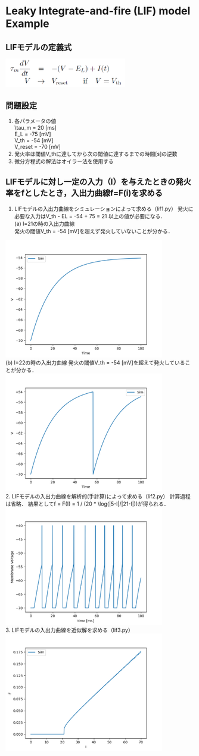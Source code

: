 # Leaky Integrate-and-fire (LIF) model Example  
## LIFモデルの定義式

<div>
	<img src='/img/equation_lif.png' width="320px">
</div>

## 問題設定
1. 各パラメータの値  
\tau_m = 20 [ms]  
E_L = -75 [mV]  
V_th = -54 [mV]  
V_reset = -70 [mV]  
2. 発火率は閾値V_thに達してから次の閾値に達するまでの時間[s]の逆数  
3. 微分方程式の解法はオイラー法を使用する  

## LIFモデルに対し一定の入力（I）を与えたときの発火率をfとしたとき，入出力曲線f=F(i)を求める
1. LIFモデルの入出力曲線をシミュレーションによって求める（lif1.py） 
発火に必要な入力はV_th - EL = -54 + 75 = 21 以上の値が必要になる．  
(a) I=21の時の入出力曲線  
発火の閾値V_th = -54 [mV]を超えず発火していないことが分かる．  
<div>
	<img src='/graph/lif1/Figure_1.png'width="420px">
</div>
(b) I=22の時の入出力曲線  
発火の閾値V_th = -54 [mV]を超えて発火していることが分かる．  
<div>
	<img src='/graph/lif1/Figure_2.png'width="420px">
</div>
2. LIFモデルの入出力曲線を解析的(手計算)によって求める（lif2.py） 
計算過程は省略．  
結果としてf = F(I) = 1 / (20 * \log(|5-I|/|21-I|))が得られる．  
<div>
	<img src='/graph/lif2/Figure_1.png'width="420px">
</div>
3. LIFモデルの入出力曲線を近似解を求める（lif3.py） 
<div>
	<img src='/graph/lif3/Figure_1.png'width="420px">
</div>
